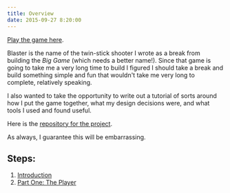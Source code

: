 ```yaml
---
title: Overview
date: 2015-09-27 8:20:00
---
```


[Play the game here][playblaster].

Blaster is the name of the twin-stick shooter I wrote as a break from building the _Big Game_ (which needs a better name!). Since that game is going to take me a very long time to build I figured I should take a break and build something simple and fun that wouldn't take me very long to complete, relatively speaking.

I also wanted to take the opportunity to write out a tutorial of sorts around how I put the game together, what my design decisions were, and what tools I used and found useful.

Here is the [repository for the project][repo].

As always, I guarantee this will be embarrassing.

Steps:
------

  1. [Introduction][intro]
  2. [Part One: The Player][part1]

  [playblaster]: http://drhayes-blaster.divshot.io
  [repo]: https://github.com/drhayes/blaster
  [intro]: /blaster/intro.html
  [part1]: /blaster/part1.html

